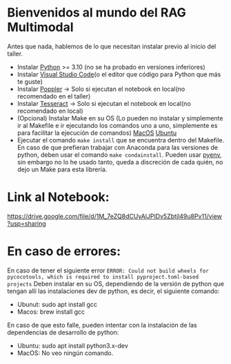 # Bienvenidos al mundo del RAG Multimodal

Antes que nada, hablemos de lo que necesitan instalar previo al inicio del taller.

- Instalar [Python](https://phoenixnap.com/kb/how-to-install-python-3-ubuntu) >= 3.10 (no se ha probado en versiones inferiores)
- Instalar [Visual Studio Code](https://code.visualstudio.com/download)(o el editor que código para Python que más te guste)
- Instalar [Poppler](https://pdf2image.readthedocs.io/en/latest/installation.html) -> Solo si ejecutan el notebook en local(no recomendado en el taller)
- Instalar [Tesseract](https://tesseract-ocr.github.io/tessdoc/Installation.html) -> Solo si ejecutan el notebook en local(no recomendado en local)
- (Opcional) Instalar Make en su OS (Lo pueden no instalar y simplemente ir al Makefile e ir ejecutando los comandos uno a uno, simplemente es para facilitar la ejecución de comandos) [MacOS](https://formulae.brew.sh/formula/make) [Ubuntu](https://www.drupaladicto.com/snippet/como-instalar-make-en-ubuntu) 
- Ejecutar el comando `make install` que se encuentra dentro del Makefile. En caso de que prefieran trabajar con Anaconda para las versiones de python, deben usar el comando `make condainstall`. Pueden usar [pyenv](https://github.com/pyenv/pyenv?tab=readme-ov-file#installation), sin embargo no lo he usado tanto, queda a discreción de cada quién, no dejo un Make para esta librería.


# Link al Notebook:
https://drive.google.com/file/d/1M_7eZQ8dCUyAlJPIDv5Zbtjl49u8Pv11/view?usp=sharing

# En caso de errores:

En caso de tener el siguiente error `ERROR: Could not build wheels for pycocotools, which is required to install pyproject.toml-based projects`
Deben instalar en su OS, dependiendo de la versión de python que tengan allí las instalaciones dev de python, es decir, el siguiente comando:
- Ubunut: sudo apt install gcc
- Macos: brew install gcc

En caso de que esto falle, pueden intentar con la instalación de las dependencias de desarrollo de python:

- Ubuntu: sudo apt install python3.x-dev
- MacOS: No veo ningún comando.

